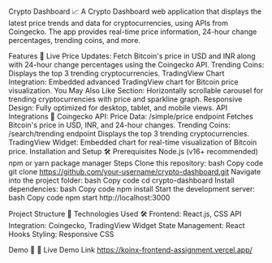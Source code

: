 Crypto Dashboard 📈
A Crypto Dashboard web application that displays the latest price trends and data for cryptocurrencies, using APIs from Coingecko. The app provides real-time price information, 24-hour change percentages, trending coins, and more.

Features 🚀
Live Price Updates: Fetch Bitcoin's price in USD and INR along with 24-hour change percentages using the Coingecko API.
Trending Coins: Displays the top 3 trending cryptocurrencies.
TradingView Chart Integration: Embedded advanced TradingView chart for Bitcoin price visualization.
You May Also Like Section: Horizontally scrollable carousel for trending cryptocurrencies with price and sparkline graph.
Responsive Design: Fully optimized for desktop, tablet, and mobile views.
API Integrations 🔗
Coingecko API:
Price Data: /simple/price endpoint
Fetches Bitcoin's price in USD, INR, and 24-hour changes.
Trending Coins: /search/trending endpoint
Displays the top 3 trending cryptocurrencies.
TradingView Widget:
Embedded chart for real-time visualization of Bitcoin price.
Installation and Setup 🛠️
Prerequisites
Node.js (v16+ recommended)
npm or yarn package manager
Steps
Clone this repository:
bash
Copy code
git clone https://github.com/your-username/crypto-dashboard.git
Navigate into the project folder:
bash
Copy code
cd crypto-dashboard
Install dependencies:
bash
Copy code
npm install
Start the development server:
bash
Copy code
npm start
http://localhost:3000

Project Structure 📂
Technologies Used 🛠️
Frontend: React.js, CSS
API Integration: Coingecko, TradingView Widget
State Management: React Hooks
Styling: Responsive CSS

Demo 🌟
🚀 Live Demo Link
https://koinx-frontend-assignment.vercel.app/


